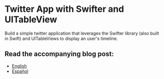 # Twitter App with Swifter and UITableView

Build a simple twitter application that leverages the Swifter library (also built in Swift) and UITableViews to display an user's timeline.

## Read the accompanying blog post:

- [English](https://swiftcast.tv/articles/introduction-to-swifter)
- [Español](http://es.swiftcast.tv/articles/introduccion-a-swifter)
